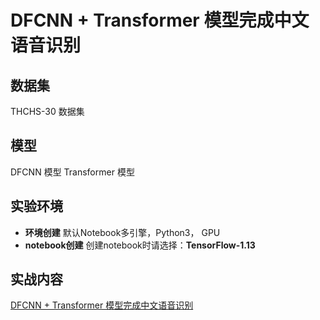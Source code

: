   # DFCNN + Transformer 模型完成中文语音识别
    

  ## 数据集
  
  THCHS-30 数据集
  
  ## 模型
  
  DFCNN 模型
  Transformer 模型
  
  ## 实验环境

  - **环境创建**
  默认Notebook多引擎，Python3， GPU
  - **notebook创建**
  创建notebook时请选择：**TensorFlow-1.13**
  
  ## 实战内容
  
[DFCNN + Transformer 模型完成中文语音识别](./DFCNN%E5%92%8CTransformer%E6%A8%A1%E5%9E%8B%E5%AE%8C%E6%88%90%E4%B8%AD%E6%96%87%E8%AF%AD%E9%9F%B3%E8%AF%86%E5%88%AB.ipynb)
